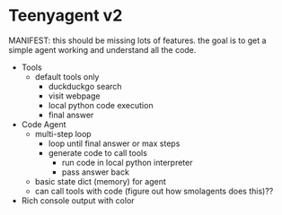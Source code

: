 # Teenyagent v2
MANIFEST: this should be missing lots of features. the goal is to get a simple agent working and understand all the code.

- Tools
  - default tools only
    - duckduckgo search
    - visit webpage
    - local python code execution
    - final answer
- Code Agent
  - multi-step loop
    - loop until final answer or max steps
    - generate code to call tools
      - run code in local python interpreter
      - pass answer back
  - basic state dict (memory) for agent
  - can call tools with code (figure out how smolagents does this)??
- Rich console output with color
